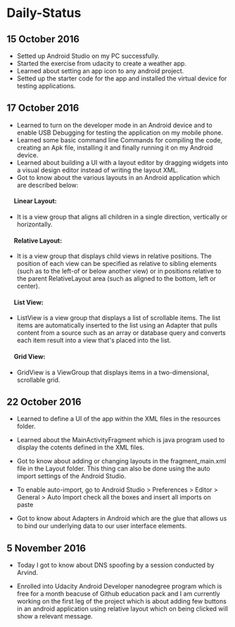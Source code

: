 # Daily-Status

## 15 October 2016

* Setted up Android Studio on my PC successfully.
* Started the exercise from udacity to create a weather app.
* Learned about setting an app icon to any android project.
* Setted up the starter code for the app and installed the virtual device for testing applications.

## 17 October 2016

* Learned to turn on the developer mode in an Android device and to enable USB Debugging for testing the application on my mobile phone.
* Learned some basic command line Commands for compiling the code, creating an Apk file, installing it and finally running it on my Android device.
* Learned about building a UI with a layout editor by dragging widgets into a visual design editor instead of writing the layout XML.
* Got to know about the various layouts in an Android application which are described below:

#### &nbsp;&nbsp;&nbsp;&nbsp; Linear Layout:
* It is a view group that aligns all children in a single direction, vertically or horizontally. 

#### &nbsp;&nbsp;&nbsp;&nbsp; Relative Layout:
* It is a view group that displays child views in relative positions. The position of each view can be specified as relative to sibling elements (such as to the left-of or below another view) or in positions relative to the parent RelativeLayout area (such as aligned to the bottom, left or center).

#### &nbsp;&nbsp;&nbsp;&nbsp; List View: 
* ListView is a view group that displays a list of scrollable items. The list items are automatically inserted to the list using an Adapter that pulls content from a source such as an array or database query and converts each item result into a view that's placed into the list.

#### &nbsp;&nbsp;&nbsp;&nbsp; Grid View:
* GridView is a ViewGroup that displays items in a two-dimensional, scrollable grid.

## 22 October 2016

* Learned to define a UI of the app within the XML files in the resources folder.

* Learned about the MainActivityFragment which is java program used to display the cotents defined in the XML files.

* Got to know about adding or changing layouts in the fragment_main.xml file in the Layout folder. This thing can also be done using the auto import settings of the Android Studio.

* To enable auto-import, go to Android Studio > Preferences > Editor > General > Auto Import check all the boxes and insert all imports on paste

* Got to know about Adapters in Android which are the glue that allows us to bind our underlying data to our user interface elements.

## 5 November 2016

* Today I got to know about DNS spoofing by a session conducted by Arvind.

* Enrolled into Udacity Android Developer nanodegree program which is free for a month beacuse of Github education pack and I am currently working on the first leg of the project which is about adding few buttons in an android application using relative layout which on being clicked will show a relevant message.
